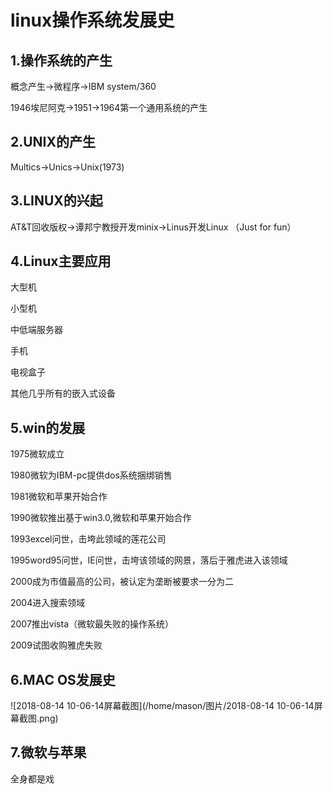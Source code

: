 # linux操作系统发展史

## 1.操作系统的产生

概念产生->微程序->IBM system/360

1946埃尼阿克->1951->1964第一个通用系统的产生

## 2.UNIX的产生	

Multics->Unics->Unix(1973)

## 3.LINUX的兴起

AT&T回收版权->谭邦宁教授开发minix->Linus开发Linux	（Just for fun）

## 4.Linux主要应用

大型机

小型机

中低端服务器

手机

电视盒子

其他几乎所有的嵌入式设备

## 5.win的发展

1975微软成立

1980微软为IBM-pc提供dos系统捆绑销售

1981微软和苹果开始合作

1990微软推出基于win3.0,微软和苹果开始合作

1993excel问世，击垮此领域的莲花公司

1995word95问世，IE问世，击垮该领域的网景，落后于雅虎进入该领域

2000成为市值最高的公司，被认定为垄断被要求一分为二

2004进入搜索领域

2007推出vista（微软最失败的操作系统）

2009试图收购雅虎失败

## 6.MAC OS发展史

![2018-08-14 10-06-14屏幕截图](/home/mason/图片/2018-08-14 10-06-14屏幕截图.png)

## 7.微软与苹果

全身都是戏